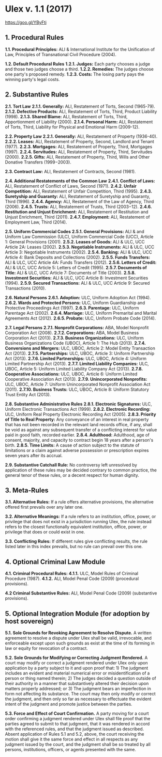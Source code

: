 # Ulex v. 1.1 (2017)
https://goo.gl/YByFti

## 1.  Procedural Rules

**1.1.  Procedural Principles:**  ALI & International Institute for the Unification of Law, Principles of Transnational Civil Procedure (2004).

**1.2.  Default Procedural Rules**
**1.2.1.  Judges:**  Each party chooses a judge and those two judges choose a third.
**1.2.2.  Remedies:**  The judges choose one party's proposed remedy.
**1.2.3.  Costs:**  The losing party pays the winning party's legal costs.

## 2.  Substantive Rules

**2.1.  Tort Law**
**2.1.1.  Generally:**  ALI, Restatement of Torts, Second (1965-79).
**2.1.2.  Defective Products:**  ALI, Restatement of Torts, Third, Product Liability (1998).
**2.1.3.  Shared Blame:**  ALI, Restatement of Torts, Third, Apportionment of Liability (2000).
**2.1.4.  Personal Harm:**  ALI, Restatement of Torts, Third, Liability for Physical and Emotional Harm (2009-12).

**2.2.  Property Law**
**2.2.1.  Generally:**  ALI, Restatement of Property (1936-40).
**2.2.2.  Leases:**  ALI, Restatement of Property, Second, Landlord and Tenant (1977).
**2.2.3.  Mortgages:**  ALI, Restatement of Property, Third, Mortgages (1997).
**2.2.4.  Servitudes:**  ALI, Restatement of Property, Third, Servitudes (2000).
**2.2.5.  Gifts:**  ALI, Restatement of Property, Third, Wills and Other Donative Transfers (1999−2003).

**2.3.  Contract Law:**  ALI, Restatement of Contracts, Second (1981).

**2.4.  Additional Restatements of the Common Law**
**2.4.1.  Conflict of Laws:**  ALI, Restatement of Conflict of Laws, Second (1971).
**2.4.2.  Unfair Competition:**  ALI, Restatement of Unfair Competition, Third (1995).
**2.4.3.  Suretyship and Guaranty:**  ALI, Restatement of Suretyship and Guaranty, Third (1996).
**2.4.4.  Agency:**  ALI, Restatement of the Law of Agency, Third (2006).
**2.4.5.  Trusts:**  ALI, Restatement of Trusts, Third (2003−12).
**2.4.6.  Restitution and Unjust Enrichment:**  ALI, Restatement of Restitution and Unjust Enrichment, Third (2011).
**2.4.7.  Employment:**  ALI, Restatement of Employment Law, Third (2014).

**2.5.  Uniform Commercial Codes**
**2.5.1.  General Provisions:**  ALI & and Uniform Law Commission (ULC), Uniform Commercial Code (UCC), Article 1:  General Provisions (2001).
**2.5.2.  Leases of Goods:**  ALI & ULC, UCC Article 2A:  Leases (2002).
**2.5.3.  Negotiable Instruments:**  ALI & ULC, UCC Article 3:  Negotiable Instruments (2002).
**2.5.4.  Banking:**  ALI & ULC, UCC Article 4:  Bank Deposits and Collections (2002).
**2.5.5.  Funds Transfers:**  ALI & ULC, UCC Article 4A:  Funds Transfers (2012).
**2.5.6.  Letters of Credit:**  ALI & ULC, UCC Article 5:  Letters of Credit (1995).
**2.5.7.  Documents of Title:**  ALI & ULC, UCC Article 7:  Documents of Title (2003).
**2.5.8.  Investment Securities:**  ALI & ULC, UCC Article 8:  Investment Securities (1994).
**2.5.9.  Secured Transactions:**  ALI & ULC, UCC Article 9:  Secured Transactions (2010).

**2.6.  Natural Persons**
**2.6.1.  Adoption:**  ULC, Uniform Adoption Act (1994).
**2.6.2.  Wards and Protected Persons:**  ULC, Uniform Guardianship and Protective Proceedings Act (1997).
**2.6.3.  Parentage:**  ULC, Uniform Parentage Act (2002).
**2.6.4.  Marriage:**  ULC, Uniform Premarital and Marital Agreements Act (2012).
**2.6.5.  Probate:**  ULC, Uniform Probate Code (2014).

**2.7.  Legal Persons**
**2.7.1.  Nonprofit Corporations:**  ABA, Model Nonprofit Corporation Act (2008).
**2.7.2.  Corporations:**  ABA, Model Business Corporation Act (2013).
**2.7.3.  Business Organizations:**  ULC, Uniform Business Organizations Code (UBOC), Article 1:  The Hub (2013).
**2.7.4.  Conversions and Mergers:**  ULC, UBOC, Article 2:  Model Entity Transaction Act (2013).
**2.7.5.  Partnerships:**  ULC, UBOC, Article 3:  Uniform Partnership Act (2013).
**2.7.6.  Limited Partnerships:**  ULC, UBOC, Article 4:  Uniform Limited Partnership Act (2013).
**2.7.7.  Limited Liability Companies:**  ULC, UBOC, Article 5:  Uniform Limited Liability Company Act (2013).
**2.7.8.  Cooperative Associations:**  ULC, UBOC, Article 6:  Uniform Limited Cooperative Association Act (2013).
**2.7.9.  Unincorporated Nonprofits:**  ULC, UBOC, Article 7:  Uniform Unincorporated Nonprofit Association Act (2011).
**2.7.10.  Business Trusts:**  ULC, UBOC, Article 8:  Uniform Statutory Trust Entity Act (2013).

**2.8.  Substantive Administrative Rules**
**2.8.1.  Electronic Signatures:**  ULC, Uniform Electronic Transactions Act (1999).
**2.8.2.  Electronic Recording:**  ULC, Uniform Real Property Electronic Recording Act (2005).
**2.8.3.  Priority of Title to Real Property:**  Any conveyance of an interest in real property that has not been recorded in the relevant land records office, if any, shall be void as against any subsequent transfer of a conflicting interest for value paid in good faith, recorded earlier.
**2.8.4.  Adulthood:**  Adulthood, age of consent, majority, and capacity to contract begin 18 years after a person's birth.
**2.8.5.  Time Limits:**  A cause of action subject to the statute of limitations or a claim against adverse possession or prescription expires seven years after its accrual.

**2.9.  Substantive Catchall Rule:**  No controversy left unresolved by application of these rules may be decided contrary to common practice, the general tenor of these rules, or a decent respect for human dignity.

## 3.  Meta-Rules
**3.1.  Alternative Rules:**  If a rule offers alternative provisions, the alternative offered first prevails over any later one.

**3.2.  Alternative Meanings:**  If a rule refers to an institution, office, power, or privilege that does not exist in a jurisdiction running Ulex, the rule instead refers to the closest functionally equivalent institution, office, power, or privilege that does or could exist in one.

**3.3.  Conflicting Rules:**  If different rules give conflicting results, the rule listed later in this index prevails, but no rule can prevail over this one.

## 4.  Optional Criminal Law Module
**4.1.  Criminal Procedural Rules:**
**4.1.1.**  ULC, Model Rules of Criminal Procedure (1987).
**4.1.2.** ALI, Model Penal Code (2009) (procedural provisions).

**4.2  Criminal Substantive Rules:**  ALI, Model Penal Code (2009) (substantive provisions).

## 5.  Optional Integration Module (for adoption by host sovereign) 
**5.1.  Sole Grounds for Revoking Agreement to Resolve Dispute.**  A written agreement to resolve a dispute under Ulex shall be valid, irrevocable, and enforceable except upon such grounds as exist at the time of its forming in law or equity for revocation of a contract.

**5.2.  Sole Grounds for Modifying or Correcting Judgment Rendered.**  A court may modify or correct a judgment rendered under Ulex only upon application by a party subject to it and upon proof that:  1) The judgment includes an evident and material numerical error or misidentification of a person or thing named therein; 2) The judges decided a question outside of their authority in a manner that substantively altered their decision upon matters properly addressed; or 3) The judgment bears an imperfection in form not affecting its substance.  The court may then only modify or correct the judgment, and then only so far as necessary to effectuate the evident intent of the judgment and promote justice between the parties.

**5.3.  Force and Effect of Court Confirmation.**  A party moving for a court order confirming a judgment rendered under Ulex shall file proof that the parties agreed to submit to that judgment, that it was rendered in accord with the referenced rules, and that the judgment issued as described.  Absent application of Rules 5.1 and 5.2, above, the court receiving the motion shall give it the same force and effect in all respects as any judgment issued by the court, and the judgment shall be so treated by all persons, institutions, officers, or agents presented with the same.
